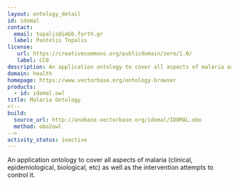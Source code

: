 ```yaml
---
layout: ontology_detail
id: idomal
contact:
  email: topalis@imbb.forth.gr
  label: Pantelis Topalis
license:
   url: https://creativecommons.org/publicdomain/zero/1.0/
   label: CC0
description: An application ontology to cover all aspects of malaria as well as the intervention attempts to control it.
domain: health
homepage: https://www.vectorbase.org/ontology-browser
products:
  - id: idomal.owl
title: Malaria Ontology
<!--
build:
  source_url: http://anobase.vectorbase.org/idomal/IDOMAL.obo
  method: obo2owl
-->
activity_status: inactive
---
```


An application ontology to cover all aspects of malaria (clinical, epidemiological, biological, etc) as well as the intervention attempts to control it.

